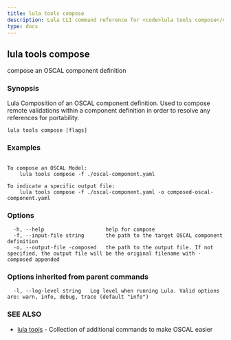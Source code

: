 ```yaml
---
title: lula tools compose
description: Lula CLI command reference for <code>lula tools compose</code>.
type: docs
---
```

## lula tools compose

compose an OSCAL component definition

### Synopsis

Lula Composition of an OSCAL component definition. Used to compose remote validations within a component definition in order to resolve any references for portability.

```
lula tools compose [flags]
```

### Examples

```

To compose an OSCAL Model:
	lula tools compose -f ./oscal-component.yaml

To indicate a specific output file:
	lula tools compose -f ./oscal-component.yaml -o composed-oscal-component.yaml

```

### Options

```
  -h, --help                    help for compose
  -f, --input-file string       the path to the target OSCAL component definition
  -o, --output-file -composed   the path to the output file. If not specified, the output file will be the original filename with -composed appended
```

### Options inherited from parent commands

```
  -l, --log-level string   Log level when running Lula. Valid options are: warn, info, debug, trace (default "info")
```

### SEE ALSO

* [lula tools](/cli-commands/lula_tools/)	 - Collection of additional commands to make OSCAL easier

